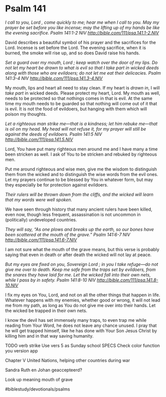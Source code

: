 # Psalm 141
*I call to you, Lord , come quickly to me; hear me when I call to you. May my prayer be set before you like incense; may the lifting up of my hands be like the evening sacrifice.*
*Psalm 141:1-2 NIV*
*http://bible.com/111/psa.141.1-2.NIV*

David describes a beautiful symbol of his prayer and the sacrifices for the Lord. Incense is set before the Lord. The evening sacrifice, when it is burned, the smoke will rise up, and so does David raise his hands.

*Set a guard over my mouth, Lord ; keep watch over the door of my lips. Do not let my heart be drawn to what is evil so that I take part in wicked deeds along with those who are evildoers; do not let me eat their delicacies.*
*Psalm 141:3-4 NIV*
*http://bible.com/111/psa.141.3-4.NIV*

My mouth, lips and heart all need to stay clean.
If my heart is *drawn in*, I will *take part* in wicked deeds. Please protect my heart, Lord. 
My mouth as well, needs to be protected so that nothings comes in that is evil. At the same time my mouth needs to be guarded so that nothing will come out of it that is evil.
It is not the food of evildoers, but hanging with them which will poison my thoughts.

*Let a righteous man strike me—that is a kindness; let him rebuke me—that is oil on my head. My head will not refuse it, for my prayer will still be against the deeds of evildoers.*
*Psalm 141:5 NIV*
*http://bible.com/111/psa.141.5.NIV*

Lord, You have put many righteous men around me and I have many a time been stricken as well. I ask of You to be stricken and rebuked by righteous men.

Put me around righteous and wise men, give me the wisdom to distinguish them from the wicked and to distinguish the wise words from the evil ones.
Let my prayers continue to be blessed by You in whatever form, but may they especially be for protection against evildoers.

*Their rulers will be thrown down from the cliffs, and the wicked will learn that my words were well spoken.*

We have seen through history that many ancient rulers have been killed, even now, though less frequent, assassination is not uncommon in (politically) undeveloped countries.

*They will say, “As one plows and breaks up the earth, so our bones have been scattered at the mouth of the grave.”*
*Psalm 141:6-7 NIV*
*http://bible.com/111/psa.141.6-7.NIV*

I am not sure what the mouth of the grave means, but this verse is probably saying that even in death or after death the wicked will not lay at peace.

*But my eyes are fixed on you, Sovereign Lord ; in you I take refuge—do not give me over to death. Keep me safe from the traps set by evildoers, from the snares they have laid for me. Let the wicked fall into their own nets, while I pass by in safety.*
*Psalm 141:8-10 NIV*
*http://bible.com/111/psa.141.8-10.NIV*

I fix my eyes on You, Lord, and not on all the other things that happen in life. Whatever happens with my enemies, whether good or wrong, it will not lead me from my path, as long as You do not give me over into their hands. Let the wicked be trapped in their own nets.

I know the devil has set immensely many traps, to even trap me while reading from Your Word, he does not leave any chance unused. I pray that he will get trapped himself, like he has done with Your Son Jesus Christ by killing him and in that way saving humanity.

TODO verb strike
Use vers 5 as Sunday school SPECS
Check color function you version app

Chapter V United Nations, helping other countries during war

Sandra Ruth en Johan geaccepteerd?

Look up meaning mouth of grave

#biblestudy/devotionals/psalms